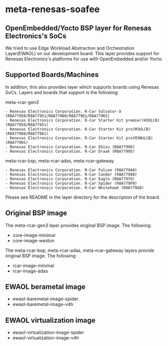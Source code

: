 # meta-renesas-soafee
## OpenEmbedded/Yocto BSP layer for Renesas Electronics's SoCs
We tried to use Edge Workload Abstraction and Orchestration Layer(EWAOL) on our development board.
This layer provides support for Renesas Electronics's platforms for use with OpenEmbedded and/or Yocto.

## Supported Boards/Machines
In addition, this also provides layer which supports boards using Renesas SoCs. Layers and boards that support is the following:

meta-rcar-gen3

    - Renesas Electronics Corporation. R-Car Salvator-X (R8A77950/R8A77951/R8A77960/R8A77961/R8A77965)
    - Renesas Electronics Corporation. R-Car Starter Kit premier(H3ULCB) (R8A77950/R8A77951)
    - Renesas Electronics Corporation. R-Car Starter Kit pro(M3ULCB) (R8A77960/R8A77961)
    - Renesas Electronics Corporation. R-Car Starter Kit pro(M3NULCB) (R8A77965)
    - Renesas Electronics Corporation. R-Car Ebisu (R8A77990)
    - Renesas Electronics Corporation. R-Car Draak (R8A77995)

meta-rcar-bsp, meta-rcar-adas, meta-rcar-gateway

    - Renesas Electronics Corporation. R-Car Falcon (R8A779A0)
    - Renesas Electronics Corporation. R-Car Condor (R8A77980)
    - Renesas Electronics Corporation. R-Car Eagle (R8A77970)
    - Renesas Electronics Corporation. R-Car Spider (R8A779F0)
    - Renesas Electronics Corporation. R-Car Whitehawk (R8A779G0)

Please see README in the layer directory for the description of the board.

## Original BSP image

The meta-rcar-gen3 layer provides original BSP image. The following:

* core-image-minimal
* core-image-weston

The meta-rcar-bsp, meta-rcar-adas, meta-rcar-gateway layers provide original BSP image. The following:

* rcar-image-minimal
* rcar-image-adas

## EWAOL  berametal image

* ewaol-baremetal-image-spider
* ewaol-baremetal-image-v4h

## EWAOL virtualization image

* ewaol-virtualization-image-spider
* ewaol-virtualization-image-v4h

